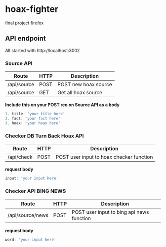 # hoax-fighter
final project firefox

## API endpoint
All started with http://localhost:3002

### Source API
Route | HTTP | Description
----- | ---- | -----------
/api/source | POST | POST new hoax source
/api/source | GET | Get all hoax source

**Include this on your POST req on Source API as a body**
```javascript
1. title: 'your title here'
2. fact: 'your fact here'
3. hoax: 'your hoax here'
```

### Checker DB Turn Back Hoax API
Route | HTTP | Description
----- | ---- | -----------
/api/check | POST | POST user input to hoax checker function

**request body**
```javascript
input: 'your input here'
```

### Checker API BING NEWS
Route | HTTP | Description
----- | ---- | -----------
/api/source/news | POST | POST user input to bing api news function

**request body**
```javascript
word: 'your input here'
```